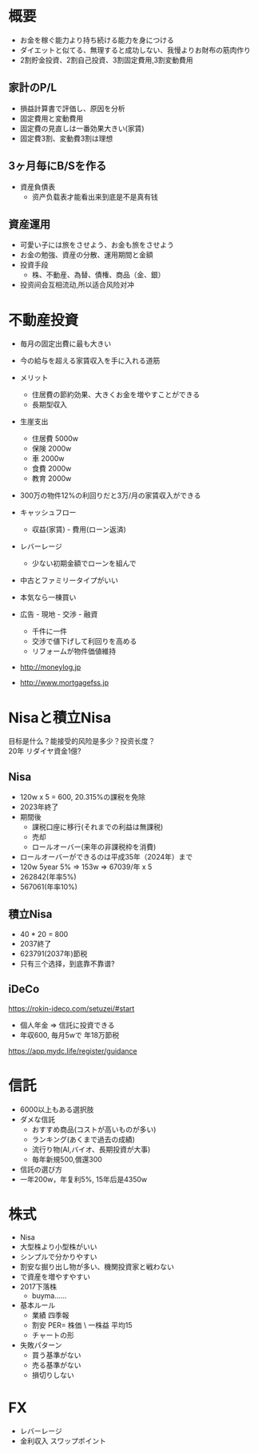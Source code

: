 # 概要
* お金を稼ぐ能力より持ち続ける能力を身につける
*  ダイエットと似てる、無理すると成功しない、我慢よりお財布の筋肉作り
* 2割貯金投資、2割自己投資、3割固定費用,3割変動費用

## 家計のP/L
* 損益計算書で評価し、原因を分析
* 固定費用と変動費用
* 固定費の見直しは一番効果大きい(家賃)
* 固定費3割、変動費3割は理想

## 3ヶ月毎にB/Sを作る
* 資産負債表
  * 资产负载表才能看出来到底是不是真有钱

## 資産運用
* 可愛い子には旅をさせよう、お金も旅をさせよう
* お金の勉強、資産の分散、運用期間と金額
* 投資手段
  * 株、不動産、為替、債権、商品（金、銀）
* 投资间会互相流动,所以适合风险对冲

# 不動産投資
* 毎月の固定出費に最も大きい
* 今の給与を超える家賃収入を手に入れる道筋
* メリット
    * 住居費の節約効果、大きくお金を増やすことができる
    * 長期型収入
* 生崖支出
  * 住居費 5000w
  * 保険 2000w
  * 車 2000w
  * 食費 2000w
  * 教育 2000w
* 300万の物件12%の利回りだと3万/月の家賃収入ができる
* キャッシュフロー
  * 収益(家賃) - 費用(ローン返済) 
* レバーレージ
  * 少ない初期金額でローンを組んで 
* 中古とファミリータイプがいい
* 本気なら一棟買い
* 広告 - 現地 - 交渉 - 融資
  * 千件に一件
  * 交渉で値下げして利回りを高める
  * リフォームが物件価値維持

* http://moneylog.jp
* http://www.mortgagefss.jp


# Nisaと積立Nisa
目标是什么？能接受的风险是多少？投资长度？</br>
20年 リダイヤ資金1億?

## Nisa
* 120w x 5 = 600, 20.315%の課税を免除
* 2023年終了
* 期間後
  * 課税口座に移行(それまでの利益は無課税)
  * 売却
  * ロールオーバー(来年の非課税枠を消費)
* ロールオーバーができるのは平成35年（2024年）まで
* 120w 5year 5% => 153w => 67039/年 x 5 
* 262842(年率5%)
* 567061(年率10%)

## 積立Nisa
* 40 * 20 = 800
* 2037終了
* 623791(2037年)節税
* 只有三个选择，到底靠不靠谱?

## iDeCo
https://rokin-ideco.com/setuzei/#start
* 個人年金 => 信託に投資できる
* 年収600, 毎月5wで 年18万節税

https://app.mydc.life/register/guidance


# 信託
* 6000以上もある選択肢
* ダメな信託
  * おすすめ商品(コストが高いものが多い)
  * ランキング(あくまで過去の成績)
  * 流行り物(AI,バイオ、長期投資が大事)
  * 毎年新規500,償還300
* 信託の選び方
* 一年200w，年复利5%, 15年后是4350w


# 株式 
* Nisa
* 大型株より小型株がいい
* シンプルで分かりやすい
* 割安な掘り出し物が多い、機関投資家と戦わない
* で資産を増やすやすい
* 2017下落株
  * buyma……
* 基本ルール
  * 業績  四季報
  * 割安   PER= 株価 \ 一株益   平均15
  * チャートの形
* 失敗パターン
  * 買う基準がない
  * 売る基準がない
  * 損切りしない

# FX
* レバーレージ 
* 金利収入 スワップポイント


